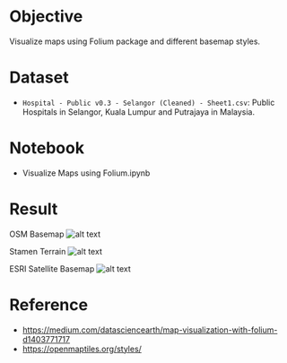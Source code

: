 # Objective
Visualize maps using Folium package and different basemap styles.

# Dataset
- `Hospital - Public v0.3 - Selangor (Cleaned) - Sheet1.csv`: Public Hospitals in Selangor, Kuala Lumpur and Putrajaya in Malaysia.

# Notebook
- Visualize Maps using Folium.ipynb

# Result
OSM Basemap
![alt text](https://github.com/muz-rdm/Visualize-Maps-Folium/blob/main/image/Public_Hospital_OSM.png?raw=true)

Stamen Terrain
![alt text](https://github.com/muz-rdm/Visualize-Maps-Folium/blob/main/image/Public_Hospital_Stamen_Terrain.png?raw=true)

ESRI Satellite Basemap
![alt text](https://github.com/muz-rdm/Visualize-Maps-Folium/blob/main/image/Public_Hospital_ESRI_Satellite.png?raw=true)

# Reference
- https://medium.com/datasciencearth/map-visualization-with-folium-d1403771717
- https://openmaptiles.org/styles/
